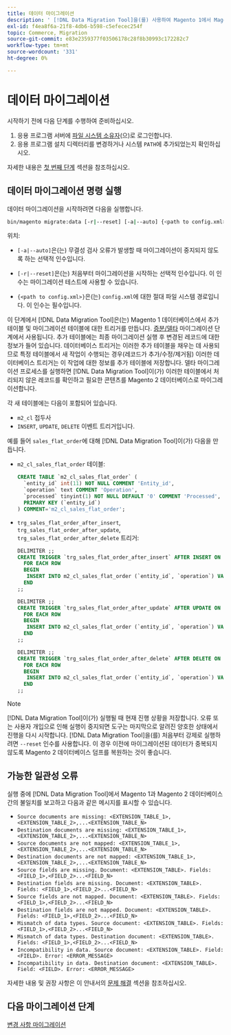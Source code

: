 ```yaml
---
title: 데이터 마이그레이션
description: ' [!DNL Data Migration Tool]을(를) 사용하여 Magento 1에서 Magento 2로 데이터 마이그레이션을 시작하는 방법에 대해 알아봅니다.'
exl-id: f4ea8f6a-21f8-4db6-b598-c5efecec254f
topic: Commerce, Migration
source-git-commit: e83e2359377f03506178c28f8b30993c172282c7
workflow-type: tm+mt
source-wordcount: '331'
ht-degree: 0%

---
```


# 데이터 마이그레이션

시작하기 전에 다음 단계를 수행하여 준비하십시오.

1. 응용 프로그램 서버에 [파일 시스템 소유자](../../../installation/prerequisites/file-system/overview.md)(으)로 로그인합니다.
1. 응용 프로그램 설치 디렉터리를 변경하거나 시스템 `PATH`에 추가되었는지 확인하십시오.

자세한 내용은 [첫 번째 단계](overview.md#first-steps) 섹션을 참조하십시오.

## 데이터 마이그레이션 명령 실행

데이터 마이그레이션을 시작하려면 다음을 실행합니다.

```bash
bin/magento migrate:data [-r|--reset] [-a|--auto] {<path to config.xml>}
```

위치:

* `[-a|--auto]`은(는) 무결성 검사 오류가 발생할 때 마이그레이션이 중지되지 않도록 하는 선택적 인수입니다.

* `[-r|--reset]`은(는) 처음부터 마이그레이션을 시작하는 선택적 인수입니다. 이 인수는 마이그레이션 테스트에 사용할 수 있습니다.

* `{<path to config.xml>}`은(는) `config.xml`에 대한 절대 파일 시스템 경로입니다. 이 인수는 필수입니다.

이 단계에서 [!DNL Data Migration Tool]은(는) Magento 1 데이터베이스에서 추가 테이블 및 마이그레이션 테이블에 대한 트리거를 만듭니다. [증분/델타](delta.md) 마이그레이션 단계에서 사용됩니다. 추가 테이블에는 최종 마이그레이션 실행 후 변경된 레코드에 대한 정보가 들어 있습니다. 데이터베이스 트리거는 이러한 추가 테이블을 채우는 데 사용되므로 특정 테이블에서 새 작업이 수행되는 경우(레코드가 추가/수정/제거됨) 이러한 데이터베이스 트리거는 이 작업에 대한 정보를 추가 테이블에 저장합니다. 델타 마이그레이션 프로세스를 실행하면 [!DNL Data Migration Tool]이(가) 이러한 테이블에서 처리되지 않은 레코드를 확인하고 필요한 콘텐츠를 Magento 2 데이터베이스로 마이그레이션합니다.

각 새 테이블에는 다음이 포함되어 있습니다.

* `m2_cl` 접두사
* `INSERT`, `UPDATE`, `DELETE` 이벤트 트리거입니다.

예를 들어 `sales_flat_order`에 대해 [!DNL Data Migration Tool]이(가) 다음을 만듭니다.

* `m2_cl_sales_flat_order` 테이블:

  ```sql
  CREATE TABLE `m2_cl_sales_flat_order` (
    `entity_id` int(11) NOT NULL COMMENT 'Entity_id',
    `operation` text COMMENT 'Operation',
    `processed` tinyint(1) NOT NULL DEFAULT '0' COMMENT 'Processed',
    PRIMARY KEY (`entity_id`)
  ) COMMENT='m2_cl_sales_flat_order';
  ```

* `trg_sales_flat_order_after_insert`, `trg_sales_flat_order_after_update`, `trg_sales_flat_order_after_delete` 트리거:

  ```sql
  DELIMITER ;;
  CREATE TRIGGER `trg_sales_flat_order_after_insert` AFTER INSERT ON `sales_flat_order`
    FOR EACH ROW
    BEGIN
     INSERT INTO m2_cl_sales_flat_order (`entity_id`, `operation`) VALUES (NEW.entity_id, 'INSERT')ON DUPLICATE KEY UPDATE operation = 'INSERT';
    END
  ;;
  
  DELIMITER ;;
  CREATE TRIGGER `trg_sales_flat_order_after_update` AFTER UPDATE ON `sales_flat_order`
    FOR EACH ROW
    BEGIN
     INSERT INTO m2_cl_sales_flat_order (`entity_id`, `operation`) VALUES (NEW.entity_id, 'UPDATE') ON DUPLICATE KEY UPDATE operation = 'UPDATE';
    END
  ;;
  
  DELIMITER ;;
  CREATE TRIGGER `trg_sales_flat_order_after_delete` AFTER DELETE ON `sales_flat_order`
    FOR EACH ROW
    BEGIN
     INSERT INTO m2_cl_sales_flat_order (`entity_id`, `operation`) VALUES (OLD.entity_id, 'DELETE')ON DUPLICATE KEY UPDATE operation = 'DELETE';
    END
  ;;
  ```

>[!NOTE]
>
>[!DNL Data Migration Tool]이(가) 실행될 때 현재 진행 상황을 저장합니다. 오류 또는 사용자 개입으로 인해 실행이 중지되면 도구는 마지막으로 알려진 양호한 상태에서 진행을 다시 시작합니다. [!DNL Data Migration Tool]을(를) 처음부터 강제로 실행하려면 `--reset` 인수를 사용합니다. 이 경우 이전에 마이그레이션된 데이터가 중복되지 않도록 Magento 2 데이터베이스 덤프를 복원하는 것이 좋습니다.


## 가능한 일관성 오류

실행 중에 [!DNL Data Migration Tool]에서 Magento 1과 Magento 2 데이터베이스 간의 불일치를 보고하고 다음과 같은 메시지를 표시할 수 있습니다.

* `Source documents are missing: <EXTENSION_TABLE_1>,<EXTENSION_TABLE_2>,...<EXTENSION_TABLE_N>`
* `Destination documents are missing: <EXTENSION_TABLE_1>,<EXTENSION_TABLE_2>,...<EXTENSION_TABLE_N>`
* `Source documents are not mapped: <EXTENSION_TABLE_1>,<EXTENSION_TABLE_2>,...<EXTENSION_TABLE_N>`
* `Destination documents are not mapped: <EXTENSION_TABLE_1>,<EXTENSION_TABLE_2>,...<EXTENSION_TABLE_N>`
* `Source fields are missing. Document: <EXTENSION_TABLE>. Fields: <FIELD_1>,<FIELD_2>...<FIELD_N>`
* `Destination fields are missing. Document: <EXTENSION_TABLE>. Fields: <FIELD_1>,<FIELD_2>...<FIELD_N>`
* `Source fields are not mapped. Document: <EXTENSION_TABLE>. Fields: <FIELD_1>,<FIELD_2>...<FIELD_N>`
* `Destination fields are not mapped. Document: <EXTENSION_TABLE>. Fields: <FIELD_1>,<FIELD_2>...<FIELD_N>`
* `Mismatch of data types. Source document: <EXTENSION_TABLE>. Fields: <FIELD_1>,<FIELD_2>...<FIELD_N>`
* `Mismatch of data types. Destination document: <EXTENSION_TABLE>. Fields: <FIELD_1>,<FIELD_2>...<FIELD_N>`
* `Incompatibility in data. Source document: <EXTENSION_TABLE>. Field: <FIELD>. Error: <ERROR_MESSAGE>`
* `Incompatibility in data. Destination document: <EXTENSION_TABLE>. Field: <FIELD>. Error: <ERROR_MESSAGE>`

자세한 내용 및 권장 사항은 이 안내서의 [문제 해결](https://support.magento.com/hc/en-us/articles/360033020451) 섹션을 참조하십시오.

## 다음 마이그레이션 단계

[변경 사항 마이그레이션](delta.md)
